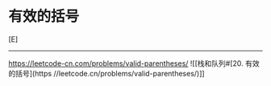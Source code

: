# 有效的括号
[E]

---
https://leetcode-cn.com/problems/valid-parentheses/
![[栈和队列#[20. 有效的括号](https //leetcode.cn/problems/valid-parentheses/)]]